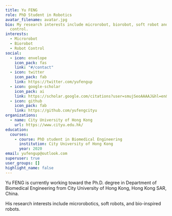 ```yaml
---
title: Yu FENG
role: PhD Student in Robotics
avatar_filename: avatar.jpg
bio: My research interests include microrobot, biorobot, soft robot and robot
  control.
interests:
  - Microrobot
  - Biorobot
  - Robot Control
social:
  - icon: envelope
    icon_pack: fas
    link: "#/contact"
  - icon: twitter
    icon_pack: fab
    link: https://twitter.com/yufengup
  - icon: google-scholar
    icon_pack: ai
    link: https://scholar.google.com/citations?user=smujSeoAAAAJ&hl=en&authuser=2
  - icon: github
    icon_pack: fab
    link: https://github.com/yufengcityu
organizations:
  - name: City University of Hong Kong
    url: https://www.cityu.edu.hk/
education:
  courses:
    - course: PhD student in Biomedical Engineering
      institution: City University of Hong Kong
      year: 2020
email: yufengup@outlook.com
superuser: true
user_groups: []
highlight_name: false
---
```

Yu FENG is currently working toward the Ph.D. degree in Department of Biomedical Engineering from City University of Hong Kong, Hong Kong SAR, China.

His research interests include microrobotics, soft robots, and bio-inspired robots.